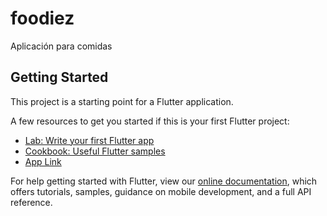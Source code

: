 # foodiez

Aplicación para comidas

## Getting Started

This project is a starting point for a Flutter application.

A few resources to get you started if this is your first Flutter project:

- [Lab: Write your first Flutter app](https://flutter.dev/docs/get-started/codelab)
- [Cookbook: Useful Flutter samples](https://flutter.dev/docs/cookbook)
- [App Link](https://play.google.com/store/apps/details?id=com.arasait.foodiez&hl=es_ES&gl=PY)


For help getting started with Flutter, view our
[online documentation](https://flutter.dev/docs), which offers tutorials,
samples, guidance on mobile development, and a full API reference.
